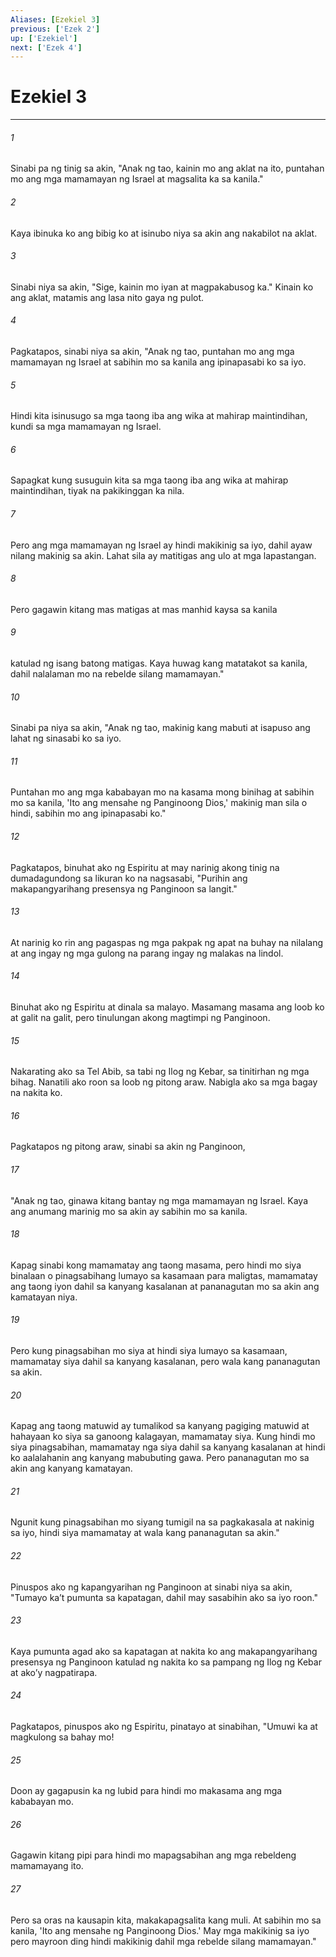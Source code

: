 ```yaml
---
Aliases: [Ezekiel 3]
previous: ['Ezek 2']
up: ['Ezekiel']
next: ['Ezek 4']
---
```

# Ezekiel 3

***






















###### 1 










Sinabi pa ng tinig sa akin, "Anak ng tao, kainin mo ang aklat na ito, puntahan mo ang mga mamamayan ng Israel at magsalita ka sa kanila." 





















###### 2 










Kaya ibinuka ko ang bibig ko at isinubo niya sa akin ang nakabilot na aklat. 





















###### 3 










Sinabi niya sa akin, "Sige, kainin mo iyan at magpakabusog ka." Kinain ko ang aklat, matamis ang lasa nito gaya ng pulot. 





















###### 4 










Pagkatapos, sinabi niya sa akin, "Anak ng tao, puntahan mo ang mga mamamayan ng Israel at sabihin mo sa kanila ang ipinapasabi ko sa iyo. 





















###### 5 










Hindi kita isinusugo sa mga taong iba ang wika at mahirap maintindihan, kundi sa mga mamamayan ng Israel. 





















###### 6 










Sapagkat kung susuguin kita sa mga taong iba ang wika at mahirap maintindihan, tiyak na pakikinggan ka nila. 





















###### 7 










Pero ang mga mamamayan ng Israel ay hindi makikinig sa iyo, dahil ayaw nilang makinig sa akin. Lahat sila ay matitigas ang ulo at mga lapastangan. 





















###### 8 










Pero gagawin kitang mas matigas at mas manhid kaysa sa kanila 





















###### 9 










katulad ng isang batong matigas. Kaya huwag kang matatakot sa kanila, dahil nalalaman mo na rebelde silang mamamayan." 





















###### 10 










Sinabi pa niya sa akin, "Anak ng tao, makinig kang mabuti at isapuso ang lahat ng sinasabi ko sa iyo. 





















###### 11 










Puntahan mo ang mga kababayan mo na kasama mong binihag at sabihin mo sa kanila, 'Ito ang mensahe ng Panginoong Dios,' makinig man sila o hindi, sabihin mo ang ipinapasabi ko." 





















###### 12 










Pagkatapos, binuhat ako ng Espiritu at may narinig akong tinig na dumadagundong sa likuran ko na nagsasabi, "Purihin ang makapangyarihang presensya ng Panginoon sa langit." 





















###### 13 










At narinig ko rin ang pagaspas ng mga pakpak ng apat na buhay na nilalang at ang ingay ng mga gulong na parang ingay ng malakas na lindol. 





















###### 14 










Binuhat ako ng Espiritu at dinala sa malayo. Masamang masama ang loob ko at galit na galit, pero tinulungan akong magtimpi ng Panginoon. 





















###### 15 










Nakarating ako sa Tel Abib, sa tabi ng Ilog ng Kebar, sa tinitirhan ng mga bihag. Nanatili ako roon sa loob ng pitong araw. Nabigla ako sa mga bagay na nakita ko. 





















###### 16 










Pagkatapos ng pitong araw, sinabi sa akin ng Panginoon, 





















###### 17 










"Anak ng tao, ginawa kitang bantay ng mga mamamayan ng Israel. Kaya ang anumang marinig mo sa akin ay sabihin mo sa kanila. 





















###### 18 










Kapag sinabi kong mamamatay ang taong masama, pero hindi mo siya binalaan o pinagsabihang lumayo sa kasamaan para maligtas, mamamatay ang taong iyon dahil sa kanyang kasalanan at pananagutan mo sa akin ang kamatayan niya. 





















###### 19 










Pero kung pinagsabihan mo siya at hindi siya lumayo sa kasamaan, mamamatay siya dahil sa kanyang kasalanan, pero wala kang pananagutan sa akin. 





















###### 20 










Kapag ang taong matuwid ay tumalikod sa kanyang pagiging matuwid at hahayaan ko siya sa ganoong kalagayan, mamamatay siya. Kung hindi mo siya pinagsabihan, mamamatay nga siya dahil sa kanyang kasalanan at hindi ko aalalahanin ang kanyang mabubuting gawa. Pero pananagutan mo sa akin ang kanyang kamatayan. 





















###### 21 










Ngunit kung pinagsabihan mo siyang tumigil na sa pagkakasala at nakinig sa iyo, hindi siya mamamatay at wala kang pananagutan sa akin." 





















###### 22 










Pinuspos ako ng kapangyarihan ng Panginoon at sinabi niya sa akin, "Tumayo kaʼt pumunta sa kapatagan, dahil may sasabihin ako sa iyo roon." 





















###### 23 










Kaya pumunta agad ako sa kapatagan at nakita ko ang makapangyarihang presensya ng Panginoon katulad ng nakita ko sa pampang ng Ilog ng Kebar at akoʼy nagpatirapa. 





















###### 24 










Pagkatapos, pinuspos ako ng Espiritu, pinatayo at sinabihan, "Umuwi ka at magkulong sa bahay mo! 





















###### 25 










Doon ay gagapusin ka ng lubid para hindi mo makasama ang mga kababayan mo. 





















###### 26 










Gagawin kitang pipi para hindi mo mapagsabihan ang mga rebeldeng mamamayang ito. 





















###### 27 










Pero sa oras na kausapin kita, makakapagsalita kang muli. At sabihin mo sa kanila, 'Ito ang mensahe ng Panginoong Dios.' May mga makikinig sa iyo pero mayroon ding hindi makikinig dahil mga rebelde silang mamamayan."
